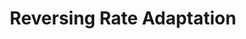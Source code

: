 ---
title: Reversing Rate Adaptation
blurb: "We've recently started using emulsion populations in the lab, where cells are distributed into millions of isolated media droplets surrounded by an immiscible oil phase. For our first project with these emulsions, we're testing how selection reverses thousands of generations of adaptation to an environment favoring faster and faster growth -- Richard Lenski's LTEE."
proj_url: "#"
image_url: "#"
image: "assets/images/emulsion.png"
has_video: false
current: true
---